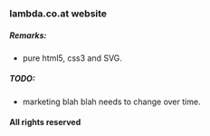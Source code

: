 ### lambda.co.at website

##### Remarks:
* pure html5, css3 and SVG.

##### TODO:
* marketing blah blah needs to change over time.

#### All rights reserved
